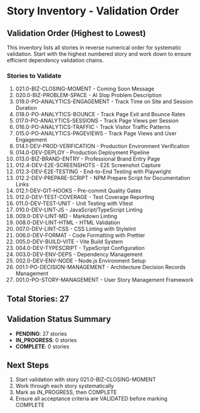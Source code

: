 # Story Inventory - Validation Order

## Validation Order (Highest to Lowest)

This inventory lists all stories in reverse numerical order for systematic validation. Start with the highest numbered story and work down to ensure efficient dependency validation chains.

### Stories to Validate

1. 021.0-BIZ-CLOSING-MOMENT - Coming Soon Message
2. 020.0-BIZ-PROBLEM-SPACE - AI Slop Problem Description  
3. 019.0-PO-ANALYTICS-ENGAGEMENT - Track Time on Site and Session Duration
4. 018.0-PO-ANALYTICS-BOUNCE - Track Page Exit and Bounce Rates
5. 017.0-PO-ANALYTICS-SESSIONS - Track Page Views per Session
6. 016.0-PO-ANALYTICS-TRAFFIC - Track Visitor Traffic Patterns
7. 015.0-PO-ANALYTICS-PAGEVIEWS - Track Page Views and User Engagement
8. 014.1-DEV-PROD-VERIFICATION - Production Environment Verification
9. 014.0-DEV-DEPLOY - Production Deployment Pipeline
10. 013.0-BIZ-BRAND-ENTRY - Professional Brand Entry Page
11. 012.4-DEV-E2E-SCREENSHOTS - E2E Screenshot Capture
12. 012.3-DEV-E2E-TESTING - End-to-End Testing with Playwright
13. 012.2-DEV-PREPARE-SCRIPT - NPM Prepare Script for Documentation Links
14. 012.1-DEV-GIT-HOOKS - Pre-commit Quality Gates
15. 012.0-DEV-TEST-COVERAGE - Test Coverage Reporting
16. 011.0-DEV-TEST-UNIT - Unit Testing with Vitest
17. 010.0-DEV-LINT-JS - JavaScript/TypeScript Linting
18. 009.0-DEV-LINT-MD - Markdown Linting
19. 008.0-DEV-LINT-HTML - HTML Validation
20. 007.0-DEV-LINT-CSS - CSS Linting with Stylelint
21. 006.0-DEV-FORMAT - Code Formatting with Prettier
22. 005.0-DEV-BUILD-VITE - Vite Build System
23. 004.0-DEV-TYPESCRIPT - TypeScript Configuration
24. 003.0-DEV-ENV-DEPS - Dependency Management
25. 002.0-DEV-ENV-NODE - Node.js Environment Setup
26. 001.1-PO-DECISION-MANAGEMENT - Architecture Decision Records Management
27. 001.0-PO-STORY-MANAGEMENT - User Story Management Framework

## Total Stories: 27

## Validation Status Summary

- **PENDING**: 27 stories
- **IN_PROGRESS**: 0 stories  
- **COMPLETE**: 0 stories

## Next Steps

1. Start validation with story 021.0-BIZ-CLOSING-MOMENT
2. Work through each story systematically
3. Mark as IN_PROGRESS, then COMPLETE
4. Ensure all acceptance criteria are VALIDATED before marking COMPLETE
